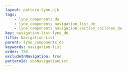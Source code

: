 ```yaml
---
layout: pattern-lyne.njk
tags: 
    - lyne_components_de
    - lyne_components_navigation_list_de
    - lyne_components_navigation_section_children_de
key: navigation-list-lyne_de
title: Navigation-List
parent: lyne_components_de
keywords: navigation-list
order: 730
excludeInNavigation: true
patternId: sbbNavigationList
---
```

